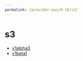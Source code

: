 ```yaml
---
permalink: /provider-aws/0.18/s3/
---
```


# s3



* [v1alpha3](v1alpha3/index.md)
* [v1beta1](v1beta1/index.md)
